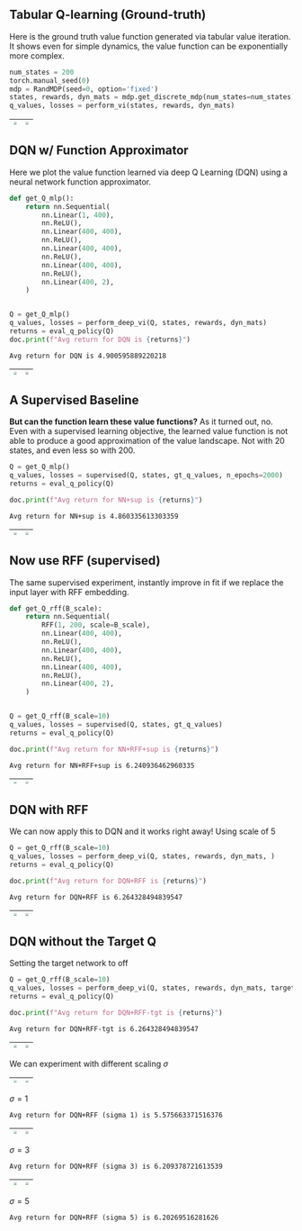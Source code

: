 
## Tabular Q-learning (Ground-truth)

Here is the ground truth value function generated via tabular
value iteration. It shows even for simple dynamics, the value
function can be exponentially more complex.

```python
num_states = 200
torch.manual_seed(0)
mdp = RandMDP(seed=0, option='fixed')
states, rewards, dyn_mats = mdp.get_discrete_mdp(num_states=num_states)
q_values, losses = perform_vi(states, rewards, dyn_mats)
```
| <img style="align-self:center; zoom:0.3;" src="value_iteration_fine/value_iteration.png?ts=656837" image="None" styles="{'margin': '0.5em'}" width="None" height="None" dpi="300"/> | <img style="align-self:center; zoom:0.3;" src="value_iteration_fine/value_iteration_loss.png?ts=037214" image="None" styles="{'margin': '0.5em'}" width="None" height="None" dpi="300"/> |
|:-----------------------------------------------------------------------------------------------------------------------------------------------------------------------------------:|:----------------------------------------------------------------------------------------------------------------------------------------------------------------------------------------:|


## DQN w/ Function Approximator

Here we plot the value function learned via deep Q Learning 
(DQN) using a neural network function approximator.

```python
def get_Q_mlp():
    return nn.Sequential(
        nn.Linear(1, 400),
        nn.ReLU(),
        nn.Linear(400, 400),
        nn.ReLU(),
        nn.Linear(400, 400),
        nn.ReLU(),
        nn.Linear(400, 400),
        nn.ReLU(),
        nn.Linear(400, 2),
    )


Q = get_Q_mlp()
q_values, losses = perform_deep_vi(Q, states, rewards, dyn_mats)
returns = eval_q_policy(Q)
doc.print(f"Avg return for DQN is {returns}")
```

```
Avg return for DQN is 4.900595889220218
```
| <img style="align-self:center; zoom:0.3;" src="value_iteration_fine/dqn.png?ts=748795" image="None" styles="{'margin': '0.5em'}" width="None" height="None" dpi="300"/> | <img style="align-self:center; zoom:0.3;" src="value_iteration_fine/dqn_loss.png?ts=072056" image="None" styles="{'margin': '0.5em'}" width="None" height="None" dpi="300"/> |
|:-----------------------------------------------------------------------------------------------------------------------------------------------------------------------:|:----------------------------------------------------------------------------------------------------------------------------------------------------------------------------:|


## A Supervised Baseline

**But can the function learn these value functions?** As it turned out, no.
Even with a supervised learning objective, the learned value function is
not able to produce a good approximation of the value landscape. Not
with 20 states, and even less so with 200.

```python
Q = get_Q_mlp()
q_values, losses = supervised(Q, states, gt_q_values, n_epochs=2000)
returns = eval_q_policy(Q)

doc.print(f"Avg return for NN+sup is {returns}")
```

```
Avg return for NN+sup is 4.860335613303359
```
| <img style="align-self:center; zoom:0.3;" src="value_iteration_fine/supervised.png?ts=053952" image="None" styles="{'margin': '0.5em'}" width="None" height="None" dpi="300"/> | <img style="align-self:center; zoom:0.3;" src="value_iteration_fine/supervised_loss.png?ts=364678" image="None" styles="{'margin': '0.5em'}" width="None" height="None" dpi="300"/> |
|:------------------------------------------------------------------------------------------------------------------------------------------------------------------------------:|:-----------------------------------------------------------------------------------------------------------------------------------------------------------------------------------:|


## Now use RFF (supervised)

The same supervised experiment, instantly improve in fit if we 
replace the input layer with RFF embedding.

```python
def get_Q_rff(B_scale):
    return nn.Sequential(
        RFF(1, 200, scale=B_scale),
        nn.Linear(400, 400),
        nn.ReLU(),
        nn.Linear(400, 400),
        nn.ReLU(),
        nn.Linear(400, 400),
        nn.ReLU(),
        nn.Linear(400, 2),
    )


Q = get_Q_rff(B_scale=10)
q_values, losses = supervised(Q, states, gt_q_values)
returns = eval_q_policy(Q)

doc.print(f"Avg return for NN+RFF+sup is {returns}")
```

```
Avg return for NN+RFF+sup is 6.240936462960335
```
| <img style="align-self:center; zoom:0.3;" src="value_iteration_fine/supervised_rff.png?ts=537889" image="None" styles="{'margin': '0.5em'}" width="None" height="None" dpi="300"/> | <img style="align-self:center; zoom:0.3;" src="value_iteration_fine/supervised_rff_loss.png?ts=854375" image="None" styles="{'margin': '0.5em'}" width="None" height="None" dpi="300"/> |
|:----------------------------------------------------------------------------------------------------------------------------------------------------------------------------------:|:---------------------------------------------------------------------------------------------------------------------------------------------------------------------------------------:|


## DQN with RFF 

We can now apply this to DQN and it works right away! Using scale of 5

```python
Q = get_Q_rff(B_scale=10)
q_values, losses = perform_deep_vi(Q, states, rewards, dyn_mats, )
returns = eval_q_policy(Q)

doc.print(f"Avg return for DQN+RFF is {returns}")
```

```
Avg return for DQN+RFF is 6.264328494839547
```
| <img style="align-self:center; zoom:0.3;" src="value_iteration_fine/dqn_rff_10.png?ts=298903" image="None" styles="{'margin': '0.5em'}" width="None" height="None" dpi="300"/> | <img style="align-self:center; zoom:0.3;" src="value_iteration_fine/dqn_rff_10_loss.png?ts=753792" image="None" styles="{'margin': '0.5em'}" width="None" height="None" dpi="300"/> |
|:------------------------------------------------------------------------------------------------------------------------------------------------------------------------------:|:-----------------------------------------------------------------------------------------------------------------------------------------------------------------------------------:|


## DQN without the Target Q

Setting the target network to off

```python
Q = get_Q_rff(B_scale=10)
q_values, losses = perform_deep_vi(Q, states, rewards, dyn_mats, target_freq=None)
returns = eval_q_policy(Q)

doc.print(f"Avg return for DQN+RFF-tgt is {returns}")
```

```
Avg return for DQN+RFF-tgt is 6.264328494839547
```
| <img style="align-self:center; zoom:0.3;" src="value_iteration_fine/dqn_rff_no_target.png?ts=138960" image="None" styles="{'margin': '0.5em'}" width="None" height="None" dpi="300"/> | <img style="align-self:center; zoom:0.3;" src="value_iteration_fine/dqn_rff_no_target_loss.png?ts=463975" image="None" styles="{'margin': '0.5em'}" width="None" height="None" dpi="300"/> |
|:-------------------------------------------------------------------------------------------------------------------------------------------------------------------------------------:|:------------------------------------------------------------------------------------------------------------------------------------------------------------------------------------------:|


We can experiment with different scaling $\sigma$

| <img style="align-self:center; zoom:0.3;" src="value_iteration_fine/dqn_rff_1.png?ts=909467" image="None" styles="{'margin': '0.5em'}" width="None" height="None" dpi="300"/> | <img style="align-self:center; zoom:0.3;" src="value_iteration_fine/dqn_rff_1_loss.png?ts=225760" image="None" styles="{'margin': '0.5em'}" width="None" height="None" dpi="300"/> |
|:-----------------------------------------------------------------------------------------------------------------------------------------------------------------------------:|:----------------------------------------------------------------------------------------------------------------------------------------------------------------------------------:|

$\sigma=1$
```
Avg return for DQN+RFF (sigma 1) is 5.575663371516376
```

| <img style="align-self:center; zoom:0.3;" src="value_iteration_fine/dqn_rff_3.png?ts=675801" image="None" styles="{'margin': '0.5em'}" width="None" height="None" dpi="300"/> | <img style="align-self:center; zoom:0.3;" src="value_iteration_fine/dqn_rff_3_loss.png?ts=003753" image="None" styles="{'margin': '0.5em'}" width="None" height="None" dpi="300"/> |
|:-----------------------------------------------------------------------------------------------------------------------------------------------------------------------------:|:----------------------------------------------------------------------------------------------------------------------------------------------------------------------------------:|

$\sigma=3$
```
Avg return for DQN+RFF (sigma 3) is 6.209378721613539
```

| <img style="align-self:center; zoom:0.3;" src="value_iteration_fine/dqn_rff_5.png?ts=482932" image="None" styles="{'margin': '0.5em'}" width="None" height="None" dpi="300"/> | <img style="align-self:center; zoom:0.3;" src="value_iteration_fine/dqn_rff_5_loss.png?ts=811567" image="None" styles="{'margin': '0.5em'}" width="None" height="None" dpi="300"/> |
|:-----------------------------------------------------------------------------------------------------------------------------------------------------------------------------:|:----------------------------------------------------------------------------------------------------------------------------------------------------------------------------------:|

$\sigma=5$
```
Avg return for DQN+RFF (sigma 5) is 6.20269516281626
```
